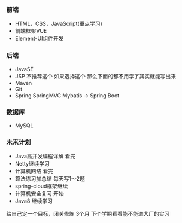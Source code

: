 ### 前端

- HTML，CSS，JavaScript(重点学习)
- 前端框架VUE
- Element-UI组件开发

### 后端

- JavaSE
- JSP 不推荐这个 如果选择这个 那么下面的都不用学了其实就能写出来
- Maven
- Git
- Spring SpringMVC Mybatis -> Spring Boot

### 数据库

- MySQL


### 未来计划

- Java高并发编程详解 看完
- Netty继续学习
- 计算机网络 看完
- 算法练习加总结 每天写1～2题
- spring-cloud框架继续
- 计算机安全复习 开始
- Java8 继续学习

给自己定一个目标，闭关修炼 3个月 下个学期看看能不能进大厂的实习